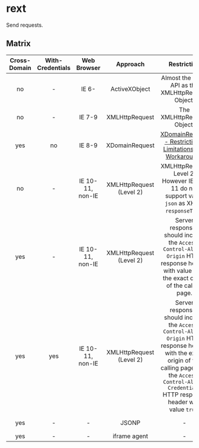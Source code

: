 # rext
Send requests.

## Matrix

| Cross-Domain | With-Credentials | Web Browser | Approach | Restriction | Security |
| :---: | :---: | :---: | :---: | :---: | :---: |
| no | - | IE 6- | ActiveXObject | Almost the same API as the XMLHttpRequest Object. | - |
| no | - | IE 7-9 | XMLHttpRequest | The XMLHttpRequest Object. | - |
| yes | no | IE 8-9 | XDomainRequest | [XDomainRequest - Restrictions, Limitations and Workarounds](https://blogs.msdn.microsoft.com/ieinternals/2010/05/13/xdomainrequest-restrictions-limitations-and-workarounds/) | - |
| no | - | IE 10-11, non-IE | XMLHttpRequest (Level 2) | XMLHttpRequest Level 2. However IE 10-11 do not support value `json` as XHR's `responseType`. | - |
| yes | - | IE 10-11, non-IE | XMLHttpRequest (Level 2) | Server responses should include the `Access-Control-Allow-Origin` HTTP response header with value `*`, or the exact origin of the calling page. | - |
| yes | yes | IE 10-11, non-IE | XMLHttpRequest (Level 2) | Server responses should include the `Access-Control-Allow-Origin` HTTP response header with the exact origin of the calling page, and the `Access-Control-Allow-Credentials` HTTP response header with value `true`. | - |
| yes | - | - | JSONP | - | [Security concerns](https://en.wikipedia.org/wiki/JSONP#Security_concerns) |
| yes | - | - | iframe agent | - | - |
